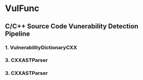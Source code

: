 # VulFunc

## C/C++ Source Code Vunerability Detection Pipeline

### 1. VulnerabilityDictionaryCXX

### 3. CXXASTParser


### 3. CXXASTParser